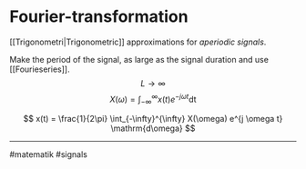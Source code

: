 # Fourier-transformation
[[Trigonometri|Trigonometric]] approximations for *aperiodic signals*.

Make the period of the signal, as large as the signal duration and use [[Fourieseries]].
$$L \to \infty$$
$$
X(\omega) = \int_{-\infty}^{\infty} x(t) e^{-j \omega t} \mathrm{dt}
$$

$$
x(t) = \frac{1}{2\pi} \int_{-\infty}^{\infty} X(\omega) e^{j \omega t} \mathrm{d\omega}
$$

---
#matematik #signals 